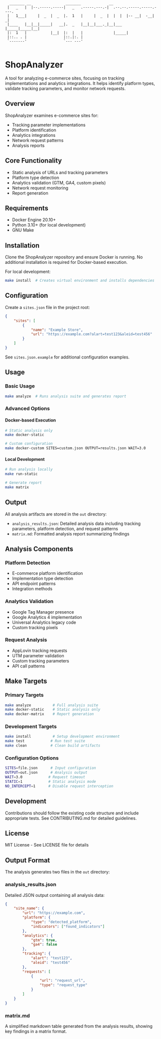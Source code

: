 ```
  _______ __                _______             __                        
 |   _   |  |--.-----.-----|   _   .-----.---.-|  .--.--.-----.-----.----.
 |   1___|     |  _  |  _  |.  1   |     |  _  |  |  |  |-- __|  -__|   _|
 |____   |__|__|_____|   __|.  _   |__|__|___._|__|___  |_____|_____|__|  
 |:  1   |           |__|  |:  |   |              |_____|                 
 |::.. . |                 |::.|:. |                                      
 `-------'                 `--- ---'                                      
                                                                          

```
# ShopAnalyzer
A tool for analyzing e-commerce sites, focusing on tracking implementations and analytics integrations. It helps identify platform types, validate tracking parameters, and monitor network requests.

## Overview

ShopAnalyzer examines e-commerce sites for:
- Tracking parameter implementations
- Platform identification
- Analytics integrations
- Network request patterns
- Analysis reports

## Core Functionality

- Static analysis of URLs and tracking parameters
- Platform type detection
- Analytics validation (GTM, GA4, custom pixels)
- Network request monitoring
- Report generation

## Requirements

- Docker Engine 20.10+
- Python 3.10+ (for local development)
- GNU Make

## Installation

Clone the ShopAnalyzer repository and ensure Docker is running. No additional installation is required for Docker-based execution.

For local development:
```bash
make install  # Creates virtual environment and installs dependencies
```

## Configuration

Create a `sites.json` file in the project root:
```json
{
    "sites": [
        {
            "name": "Example Store",
            "url": "https://example.com?alart=test123&aleid=test456"
        }
    ]
}
```

See `sites.json.example` for additional configuration examples.

## Usage

### Basic Usage
```bash
make analyze  # Runs analysis suite and generates report
```

### Advanced Options

#### Docker-based Execution
```bash
# Static analysis only
make docker-static

# Custom configuration
make docker-custom SITES=custom.json OUTPUT=results.json WAIT=3.0
```

#### Local Development
```bash
# Run analysis locally
make run-static

# Generate report
make matrix
```

## Output

All analysis artifacts are stored in the `out` directory:
- `analysis_results.json`: Detailed analysis data including tracking parameters, platform detection, and request patterns
- `matrix.md`: Formatted analysis report summarizing findings

## Analysis Components

### Platform Detection
- E-commerce platform identification
- Implementation type detection
- API endpoint patterns
- Integration methods

### Analytics Validation
- Google Tag Manager presence
- Google Analytics 4 implementation
- Universal Analytics legacy code
- Custom tracking pixels

### Request Analysis
- AppLovin tracking requests
- UTM parameter validation
- Custom tracking parameters
- API call patterns

## Make Targets

### Primary Targets
```bash
make analyze          # Full analysis suite
make docker-static    # Static analysis only
make docker-matrix    # Report generation
```

### Development Targets
```bash
make install          # Setup development environment
make test            # Run test suite
make clean           # Clean build artifacts
```

### Configuration Options
```bash
SITES=file.json      # Input configuration
OUTPUT=out.json      # Analysis output
WAIT=3.0            # Request timeout
STATIC=1            # Static analysis mode
NO_INTERCEPT=1      # Disable request interception
```

## Development

Contributions should follow the existing code structure and include appropriate tests. See CONTRIBUTING.md for detailed guidelines.

## License

MIT License - See LICENSE file for details 

## Output Format

The analysis generates two files in the `out` directory:

### analysis_results.json
Detailed JSON output containing all analysis data:
```json
{
    "site_name": {
        "url": "https://example.com",
        "platform": {
            "type": "detected_platform",
            "indicators": ["found_indicators"]
        },
        "analytics": {
            "gtm": true,
            "ga4": false
        },
        "tracking": {
            "alart": "test123",
            "aleid": "test456"
        },
        "requests": [
            {
                "url": "request_url",
                "type": "request_type"
            }
        ]
    }
}
```

### matrix.md
A simplified markdown table generated from the analysis results, showing key findings in a matrix format. 

